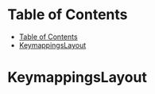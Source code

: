 # Table of Contents

- [Table of Contents](#table-of-contents)
- [KeymappingsLayout](#keymappingslayout)

# KeymappingsLayout
